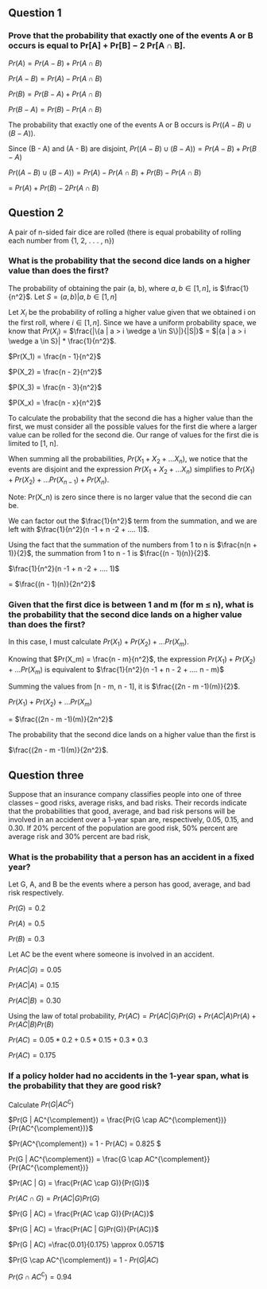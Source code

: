 ## Question 1

### Prove that the probability that exactly one of the events A or B occurs is equal to Pr[A] + Pr[B] − 2 Pr[A ∩ B].

$Pr(A) = Pr(A - B) + Pr(A \cap B)$

$Pr(A - B) =  Pr(A) - Pr(A \cap B)$

$Pr(B) = Pr(B - A) + Pr(A \cap B)$

$Pr(B - A) =  Pr(B) - Pr(A \cap B)$

The probability that exactly one of the events A or B occurs is $Pr((A - B) \cup (B - A))$.

Since (B - A) and (A - B) are disjoint, $Pr((A - B) \cup (B - A)) = Pr(A - B) + Pr(B - A)$

$Pr((A - B) \cup (B - A)) =  Pr(A) - Pr(A \cap B) + Pr(B) - Pr(A \cap B)$ 

= $Pr(A) + Pr(B) - 2Pr(A \cap B)$

## Question 2

A pair of n-sided fair dice are rolled (there is equal probability of rolling each number
from {1, 2, . . . , n})

### What is the probability that the second dice lands on a higher value than does the first?
The probability of obtaining the pair (a, b), where $a, b \in [1, n]$, is $\frac{1}{n^2}$.
Let $S = {(a, b) | a, b \in [1, n]}$

Let $X_i$ be the probability of rolling a higher value given that we obtained i on the first 
roll, where $i \in [1, n]$. Since we have a uniform probability space, we know that $Pr(X_i)$ =
$\frac{|\{a | a > i \wedge a \in S\}|}{|S|}$ = $|{a | a > i \wedge a \in S}| * \frac{1}{n^2}$.

$Pr(X_1) = \frac{n - 1}{n^2}$

$P(X_2) = \frac{n - 2}{n^2}$

$P(X_3) = \frac{n - 3}{n^2}$

$P(X_x) = \frac{n - x}{n^2}$


To calculate the probability that the second die has a higher value than the first,
we must consider all the possible values for the first die where a larger value
can be rolled for the second die. Our range of values for the first die 
is limited to [1, n]. 

When summing all the probabilities, $Pr(X_1 + X_2 + ... X_n)$, we notice that the events 
are disjoint and the expression $Pr(X_1 + X_2 + ... X_{n})$ simplifies to 
$Pr(X_1) + Pr(X_2) + ... Pr(X_{n - 1}) + Pr(X_n)$.

Note: Pr(X_n) is zero since there is no larger value that the second die can be.

We can factor out the $\frac{1}{n^2}$ term from the summation, and we are left with 
$\frac{1}{n^2}(n -1 + n -2 + .... 1)$.

Using the fact that the summation of the numbers from 1 to n is $\frac{n(n + 1)}{2}$, 
the summation from 1 to n - 1 is $\frac{(n - 1)(n)}{2}$.

$\frac{1}{n^2}(n -1 + n -2 + .... 1)$

= $\frac{(n - 1)(n)}{2n^2}$

### Given that the first dice is between 1 and m (for m ≤ n), what is the probability that the second dice lands on a higher value than does the first? 

In this case, I must calculate $Pr(X_1) + Pr(X_2) + ... Pr(X_{m})$.

Knowing that $Pr(X_m) = \frac{n - m}{n^2}$, the expression $Pr(X_1) + Pr(X_2) + ... Pr(X_{m})$ 
is equivalent to $\frac{1}{n^2}(n -1 + n - 2 + .... n - m)$

Summing the values from [n - m, n - 1], it is $\frac{(2n - m -1)(m)}{2}$.

$Pr(X_1) + Pr(X_2) + ... Pr(X_{m})$ 

= $\frac{(2n - m -1)(m)}{2n^2}$

The probability that the second dice lands on a higher value than the first is

$\frac{(2n - m -1)(m)}{2n^2}$.


## Question three
Suppose that an insurance company classifies people into one of three classes – good risks, average risks, and bad risks. Their records indicate that the probabilities that good, average, and bad risk persons will be involved in an accident over a 1-year span are, respectively, 0.05, 0.15, and 0.30. If 20% percent of the population are good risk, 50% percent are average risk and 30% percent are bad risk,

### What is the probability that a person has an accident in a fixed year? 
Let G, A, and B be the events where a person has good, average, and bad risk respectively.

$Pr(G) = 0.2$

$Pr(A) = 0.5$

$Pr(B) = 0.3$

Let AC be the event where someone is involved in an accident. 

$Pr(AC | G) = 0.05$

$Pr(AC | A) = 0.15$

$Pr(AC | B) = 0.30$

Using the law of total probability, $Pr(AC) = Pr(AC | G)Pr(G) + Pr(AC | A)Pr(A) + Pr(AC | B)Pr(B)$

$Pr(AC) = 0.05 * 0.2 + 0.5 * 0.15 + 0.3 * 0.3$

$Pr(AC) = 0.175$

### If a policy holder had no accidents in the 1-year span, what is the probability that they are good risk?

Calculate $Pr(G | AC^{\complement})$

$Pr(G | AC^{\complement}) = \frac{Pr(G \cap AC^{\complement})}{Pr(AC^{\complement})}$

$Pr(AC^{\complement}) = 1 - Pr(AC)  = 0.825 $

Pr(G | AC^{\complement}) = \frac{G \cap AC^{\complement}}{Pr(AC^{\complement})}

$Pr(AC | G) = \frac{Pr(AC \cap G)}{Pr(G)}$

$Pr(AC \cap G) = Pr(AC | G)Pr(G)$

$Pr(G | AC) = \frac{Pr(AC \cap G)}{Pr(AC)}$

$Pr(G | AC) = \frac{Pr(AC | G)Pr(G)}{Pr(AC)}$

$Pr(G | AC) =\frac{0.01}{0.175} \approx 0.0571$

$Pr(G \cap AC^{\complement}) = 1 - $Pr(G | AC)$

$Pr(G \cap AC^{\complement}) = 0.94$
